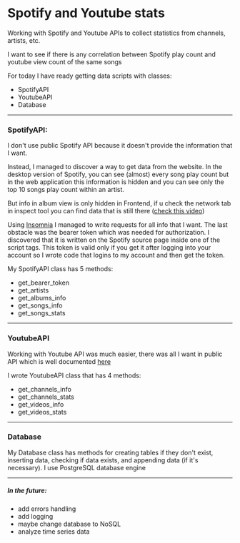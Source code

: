 # Spotify and Youtube stats

Working with Spotify and Youtube APIs to collect statistics from channels, artists, etc.

I want to see if there is any correlation between Spotify play count and youtube view count of the same songs

For today I have ready getting data scripts with classes:
- SpotifyAPI
- YoutubeAPI
- Database

----------------------------------

### SpotifyAPI:
I don't use public Spotify API because it doesn't provide the information that I want.

Instead, I managed to discover a way to get data from the website. In the desktop version of Spotify, you can see (almost) every song play count but in the web application this information is hidden and you can see only the top 10 songs play count within an artist. 

But info in album view is only hidden in Frontend, if u check the network tab in inspect tool you can find data that is still there ([check this video](https://www.youtube.com/watch?v=h18NhHBQFu8))

Using [Insomnia](https://insomnia.rest/download) I managed to write requests for all info that I want. The last obstacle was the bearer token which was needed for authorization. I discovered that it is written on the Spotify source page inside one of the script tags. This token is valid only if you get it after logging into your account so I wrote code that logins to my account and then get the token.

My SpotifyAPI class has 5 methods:
- get_bearer_token
- get_artists
- get_albums_info
- get_songs_info
- get_songs_stats

-----------------

### YoutubeAPI

Working with Youtube API was much easier, there was all I want in public API which is well documented [here](https://developers.google.com/youtube/v3?hl=en)

I wrote YoutubeAPI class that has 4 methods:
- get_channels_info
- get_channels_stats
- get_videos_info
- get_videos_stats



------------------

### Database

My Database class has methods for creating tables if they don't exist, inserting data, checking if data exists, and appending data (if it's necessary). I use PostgreSQL database engine

-----------------

##### In the future:
- add errors handling
- add logging
- maybe change database to NoSQL
- analyze time series data
